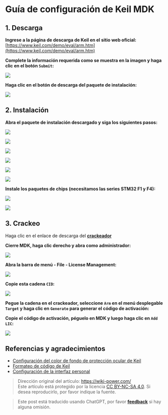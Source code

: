 # Guía de configuración de Keil MDK

## 1. Descarga

**Ingrese a la página de descarga de Keil en el sitio web oficial:** [https://www.keil.com/demo/eval/arm.htm](https://www.keil.com/demo/eval/arm.htm)

**Complete la información requerida como se muestra en la imagen y haga clic en el botón `Submit`:**

![](https://img.wiki-power.com/d/wiki-media/img/UTOOLS1564402348383.png)

**Haga clic en el botón de descarga del paquete de instalación:**

![](https://img.wiki-power.com/d/wiki-media/img/UTOOLS1564402469518.png)

## 2. Instalación

**Abra el paquete de instalación descargado y siga los siguientes pasos:**

![](https://img.wiki-power.com/d/wiki-media/img/UTOOLS1564405005991.png)

![](https://img.wiki-power.com/d/wiki-media/img/UTOOLS1564405034468.png)

![](https://img.wiki-power.com/d/wiki-media/img/UTOOLS1564405123578.png)

![](https://img.wiki-power.com/d/wiki-media/img/UTOOLS1564405166784.png)

![](https://img.wiki-power.com/d/wiki-media/img/UTOOLS1564405201092.png)

![](https://img.wiki-power.com/d/wiki-media/img/UTOOLS1564405260737.png)

**Instale los paquetes de chips (necesitamos las series STM32 F1 y F4):**

![](https://img.wiki-power.com/d/wiki-media/img/UTOOLS1564405574756.png)

![](https://img.wiki-power.com/d/wiki-media/img/UTOOLS1564405648731.png)

## 3. Crackeo

Haga clic en el enlace de descarga del [**crackeador**](https://github.com/linyuxuanlin/File-host/blob/main/software/KEIL_Lic.exe)

**Cierre MDK, haga clic derecho y abra como administrador:**

![](https://img.wiki-power.com/d/wiki-media/img/UTOOLS1564406135091.png)

**Abra la barra de menú - File - License Management:**

![](https://img.wiki-power.com/d/wiki-media/img/UTOOLS1564406171844.png)

**Copie esta cadena `CID`:**

![](https://img.wiki-power.com/d/wiki-media/img/UTOOLS1564406230209.png)

**Pegue la cadena en el crackeador, seleccione `Arm` en el menú desplegable `Target` y haga clic en `Generate` para generar el código de activación:**

**Copie el código de activación, péguelo en MDK y luego haga clic en `Add LIC`:**

![](https://img.wiki-power.com/d/wiki-media/img/UTOOLS1564406431978.png)

## Referencias y agradecimientos

- [Configuración del color de fondo de protección ocular de Keil](https://blog.csdn.net/w5862338/article/details/50984536)
- [Formateo de código de Keil](https://blog.csdn.net/sudaroot/article/details/88095269)
- [Configuración de la interfaz personal](https://github.com/linyuxuanlin/File-host/blob/main/software-development/global.prop)

> Dirección original del artículo: <https://wiki-power.com/>  
> Este artículo está protegido por la licencia [CC BY-NC-SA 4.0](https://creativecommons.org/licenses/by/4.0/deed.zh). Si desea reproducirlo, por favor indique la fuente.

> Este post está traducido usando ChatGPT, por favor [**feedback**](https://github.com/linyuxuanlin/Wiki_MkDocs/issues/new) si hay alguna omisión.
